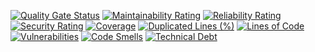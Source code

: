 [![Quality Gate Status](https://sonarcloud.io/api/project_badges/measure?project=gariptipici_starbux&metric=alert_status)](https://sonarcloud.io/dashboard?id=gariptipici_starbux)
[![Maintainability Rating](https://sonarcloud.io/api/project_badges/measure?project=gariptipici_starbux&metric=sqale_rating)](https://sonarcloud.io/dashboard?id=gariptipici_starbux)
[![Reliability Rating](https://sonarcloud.io/api/project_badges/measure?project=gariptipici_starbux&metric=reliability_rating)](https://sonarcloud.io/dashboard?id=gariptipici_starbux)
[![Security Rating](https://sonarcloud.io/api/project_badges/measure?project=gariptipici_starbux&metric=security_rating)](https://sonarcloud.io/dashboard?id=gariptipici_starbux)
[![Coverage](https://sonarcloud.io/api/project_badges/measure?project=gariptipici_starbux&metric=coverage)](https://sonarcloud.io/dashboard?id=gariptipici_starbux)
[![Duplicated Lines (%)](https://sonarcloud.io/api/project_badges/measure?project=gariptipici_starbux&metric=duplicated_lines_density)](https://sonarcloud.io/dashboard?id=gariptipici_starbux)
[![Lines of Code](https://sonarcloud.io/api/project_badges/measure?project=gariptipici_starbux&metric=ncloc)](https://sonarcloud.io/dashboard?id=gariptipici_starbux)
[![Vulnerabilities](https://sonarcloud.io/api/project_badges/measure?project=gariptipici_starbux&metric=vulnerabilities)](https://sonarcloud.io/dashboard?id=gariptipici_starbux)
[![Code Smells](https://sonarcloud.io/api/project_badges/measure?project=gariptipici_starbux&metric=code_smells)](https://sonarcloud.io/dashboard?id=gariptipici_starbux)
[![Technical Debt](https://sonarcloud.io/api/project_badges/measure?project=gariptipici_starbux&metric=sqale_index)](https://sonarcloud.io/dashboard?id=gariptipici_starbux)
